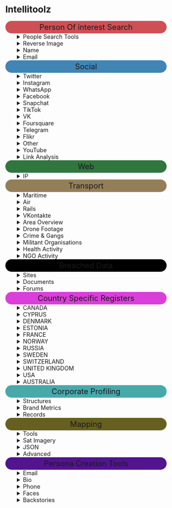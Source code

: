 <h1 id="intellitoolz">Intellitoolz</h1>
<summary style="text-align: center; font-size: 24px; background-color: #CF5054; padding: 5px; border-radius: 110px;">Person Of interest Search</summary>

<details>
<summary style="font-size: 18px; text-indent: 2em;">People Search Tools</summary>

<ul>
<li><p><a href="https://pipl.com/">Pipl - People Search</a></p>
</li>
<li><p><a href="https://www.zoominfo.com/s/search">ZoomInfo&#39;s database</a></p>
</li>
<li><p><a href="https://www.social-searcher.com/google-social-search/?q=person&fb=on&tw=on&gp=on&in=on&li=on&pi=on">Social Search (6 SM Platforms)</a></p>
</li>
<li><p><a href="https://www.whitepages.com.au/">White Pages® - Search for an Australian Business, Government Department or Person</a></p>
</li>
<li><p><a href="https://thatsthem.com/people-search">ThatsThem</a></p>
</li>
<li><p><a href="https://webmii.com/">Webmii</a></p>
</li>
<li><p><a href="https://www.peekyou.com/">PeekYou - People Search Made Easy</a></p>
</li>
<li><p><a href="https://www.411.com/">411 - White Pages -- Find Phone Numbers, People, Addresses &amp; More</a></p>
</li>
<li><p><a href="https://www.intelius.com/people-search?utm_source=google&utm_medium=cpc&utm_campaign=brand%20international&utm_content=25302&utm_term=%2Bintelius&gclid=Cj0KCQjw-r71BRDuARIsAB7i_QOSCvv1_ibR-OBmpUSDuiJLk75-NPxmhrl_mZv89VkDWCDdawEvLHEaAlIhEALw_wcB">People Search -- Intelius</a></p>
</li>
<li><p><a href="https://xlek.com/">xlek - Free Public Data Search</a></p>
</li>
<li><p><a href="https://nuwber.com/">Nuwber</a></p>
</li>
</ul>
</details>
<details>
<summary style="font-size: 18px; text-indent: 2em;">Reverse Image</summary>

<ul>
<li><p><a href="https://yandex.com/images/">Yandex.Images: search for images online or search by image</a></p>
</li>
<li><p><a href="https://pimeyes.com/en">PimEyes: Face Recognition Search Engine and Reverse Image Search</a></p>
</li>
<li><p><a href="https://images.google.com/">Google Reverse Image Search</a></p>
</li>
<li><p><a href="https://yandex.ru/images/?rdrnd=892501&redircnt=1551245317.1">Yandex</a></p>
</li>
<li><p><a href="http://www.bing.com/images/discover?FORM=ILPMFT">Bing Image Feed</a></p>
</li>
<li><p><a href="https://www.plaghunter.com/">Plaghunter.com</a></p>
</li>
<li><p><a href="https://www.osintcombine.com/reverse-image-analyzer">Reverse Image Analyser -- OSINT Combine</a></p>
</li>
<li><p><a href="https://identify.plantnet.org/">Pl@ntNet Identify</a></p>
</li>
<li><p><a href="https://ebird.org/home">eBird - Discover a new world of birding...</a></p>
</li>
<li><p><a href="http://www.cameratrace.com/trace">CameraTrace: Trace A Camera For Free</a></p>
</li>
<li><p><a href="https://console.aws.amazon.com/rekognition/home">AWS Rekognition (Facial Recognition &amp; Feature Extraction)</a></p>
</li>
<li><p><a href="https://cloud.google.com/natural-language/">Google Natural Language Processing</a></p>
</li>
<li><p><a href="https://tone-analyzer-demo.ng.bluemix.net/">Tone Analyzer (IBM Watson)</a></p>
</li>
<li><p><a href="https://cloud.google.com/vision/docs/drag-and-drop">Cloud Vision API  --  Image Analysis</a></p>
</li>
</ul>
</details>


<details>
<summary style="font-size: 18px; text-indent: 2em;">Name </summary>

<ul>
<li><p><a href="https://xlek.com/search_results.php">Public Information</a></p>
</li>
<li><p><a href="https://github.com/soxoj/osint-namecheckers-list">namecheckers-list: A list of tools to search accounts by username</a></p>
</li>
<li><p><a href="https://whatsmyname.app/">WhatsMyName Web osint</a></p>
</li>
</ul>
</details>


<details>
<summary style="font-size: 18px; text-indent: 2em;">Email</summary>

<ul>
<li><p><a href="https://epieos.com/">Epieos, the ultimate OSINT tool for email search -- holehe is CLI LINUX</a></p>
</li>
<li><p><a href="https://account.lampyre.io/data-lookup">Lampyre osint</a></p>
</li>
<li><p><a href="https://haveibeenpwned.com/">Have I Been Pwned: Check if your email has been compromised in a data breach</a></p>
</li>
<li><p><a href="https://centralops.net/co/emaildossier.aspx">Email exists? </a></p>
</li>
<li><p><a href="https://emailrep.io/">Simple Email Reputation</a></p>
</li>
<li><p><a href="https://hunter.io/">Hunter.io (Email Address Finder)</a></p>
</li>
<li><p><a href="https://whatismyipaddress.com/trace-email">Trace Email Address Source</a></p>
</li>
</ul>
</details>

<summary style="text-align: center; font-size: 24px; background-color: #4085B4; padding: 5px; border-radius: 110px;">Social</summary>


<details>
<summary style="font-size: 18px; text-indent: 2em;">Twitter</summary>

<ul>
<li><p><a href="https://twitterfall.com/">Twitterfall (Twitter)</a></p>
</li>
<li><p><a href="https://twimap.com/">Twitter Activity Map (Twitter)</a></p>
</li>
<li><p><a href="https://www.trendsmap.com/">Trends Map (Twitter)</a></p>
</li>
<li><p><a href="https://tweetdeck.twitter.com/">TweetDeck Geo Search (Twitter)</a></p>
</li>
<li><p><a href="https://onemilliontweetmap.com/?center=25.505,-0.09&zoom=2&search=&timeStep=0&timeSelector=0&hashtag1=&hashtag2=&hashtagBattle=0&timeRange=0&timeRange=25&heatmap=0&sun=0&cluster=1">OneMillionTweetMap (Twitter)</a></p>
</li>
<li><p><a href="https://www.omnisci.com/demos/tweetmap/">OmniSci Tweetmap (Twitter)</a></p>
</li>
<li><p><a href="https://twitter.com/search-advanced?lang=en&new">Twitter Advanced Search (Twitter)</a></p>
</li>
<li><p><a href="https://socialbearing.com/">Social Bearing (Twitter)</a></p>
</li>
<li><p><a href="https://tweetbeaver.com/">TweetBeaver (Twitter)</a></p>
</li>
<li><p><a href="https://keitharm.me/projects/tweet/">Twitter User Geo Mapper (Twitter)</a></p>
</li>
<li><p><a href="https://spoonbill.io/">Spoonbill (Twitter Account Changes)</a></p>
</li>
<li><p><a href="https://app.truthnest.com/">TruthNest - Twitter User Analysis</a></p>
</li>
<li><p><a href="http://theherdlocker.com/">TheHerdLocker.com</a></p>
</li>
</ul>
</details>


<details>
<summary style="font-size: 18px; text-indent: 2em;">Instagram</summary>

<ul>
<li><p><a href="https://www.instagram.com/accounts/login/?hl=en">Instagram (Use Search + Auto Refresh)</a></p>
</li>
<li><p><a href="https://www.osintcombine.com/instagram-explorer/#">Instagram Explorer -- OSINT Combine</a></p>
</li>
<li><p><a href="https://www.osintcombine.com/instagram-explorer">Instagram Explorer -- OSINT Combine</a></p>
</li>
<li><p><a href="https://www.searchmy.bio/">Searchmy.bio - Search Instagram bio text</a></p>
</li>
<li><p><a href="https://www.google.com/search?client=ubuntu&hs=CzK&channel=fs&ei=Q1rhW9yIDI27rQHr_bDACw&q=site%3Ainstagram.com+%22person%22&oq=site%3Ainstagram.com+%22person%22&gs_l=psy-ab.3...4194.4916..5259...0.0..0.329.1218.0j4j1j1......0....1..gws-wiz.CPTTLh3l4Bk">Instagram Person Search (change &quot;person&quot; for name)</a></p>
</li>
<li><p><a href="https://exportcomments.com/#">Export Comments to Excel Free - EXPORTCOMMENTS.COM</a></p>
</li>
<li><p><a href="https://analisa.io/">Instagram Analytics &amp; TikTok Analytics -- Analisa.io</a></p>
</li>
</ul>
</details>

<details>
<summary style="font-size: 18px; text-indent: 2em;">WhatsApp</summary>

<ul>
<li><a href="https://watools.io/wa-watcher">WA Watcher online status tracker - WhatsApp Tools</a></li>
</ul>
</details>

<details>
<summary style="font-size: 18px; text-indent: 2em;">Facebook</summary>

<ul>
<li><p><a href="https://www.facebook.com/search/videos/?q=Sydney&epa=FILTERS&filters=eyJ2aWRlb3Nfc291cmNlIjoie1wibmFtZVwiOlwidmlkZW9zX2xpdmVcIixcImFyZ3NcIjpcIlwifSJ9">Facebook Live Video Search (Modify search location)</a></p>
</li>
<li><p><a href="https://www.facebook.com/events/%3CeventID%3E/?active_tab=discussion">Facebook Event (Modify &lt;eventID in URL)</a></p>
</li>
<li><p><a href="http://graph.tips/beta/">Facebook Filter Search</a></p>
</li>
<li><p><a href="https://exportcomments.com/">Export Facebook, Instagram, Twitter, YouTube, VK, TikTok, Vimeo Comments to CSV / Excel - EXPORTCOMMENTS.COM</a></p>
</li>
</ul>
</details>

<details>

 <summary style="font-size: 18px; text-indent: 2em;">Snapchat</summary>

<ul>
<li><p><a href="https://map.snapchat.com/@-33.867100,151.207000,12.00z">SnapChat Activity Map (SnapChat)</a></p>
</li>
<li><p><a href="https://www.osintcombine.com/snapchat-multi-viewer">Snapchat Multi-Viewer -- OSINT Combine</a></p>
</li>
<li><p><a href="https://www.github.com/asharbinkhalil/khoji">khoji -- To download previous bitmojis</a></p>
</li>
</ul>
</details>


<details>

 <summary style="font-size: 18px; text-indent: 2em;">TikTok</summary>

<ul>
<li><p><a href="https://www.osintcombine.com/tiktok-quick-search">TikTok Quick Search -- OSINT Combine</a></p>
</li>
<li><p><a href="https://analisa.io/#">Instagram Analytics &amp; TikTok Analytics -- Analisa.io</a></p>
</li>
</ul>
</details>


<details>

<summary style="font-size: 18px; text-indent: 2em;">VK</summary>

<ul>
<li><a href="https://vk.com/people">VKontakte People Search</a></li>
</ul>
</details>

<details>
<summary style="font-size: 18px; text-indent: 2em;">Foursquare</summary>

<ul>
<li><a href="https://foursquare.com/search">Foursquare Search</a></li>
</ul>
</details>
<details>

<summary style="font-size: 18px; text-indent: 2em;">Telegram</summary>

<ul>
<li><p><a href="https://cse.google.com/cse?&cx=006368593537057042503:efxu7xprihg#gsc.tab=0">Telegram Search (Telegago)</a></p>
</li>
<li><p><a href="https://tgstat.ru/en/search">Telegram Search</a></p>
</li>
<li><p><a href="https://lyzem.com/">Home -- Lyzem.com</a></p>
</li>
</ul>
</details>

<details>

<summary style="font-size: 18px; text-indent: 2em;">Flikr</summary>

<ul>
<li><p><a href="https://www.flickr.com/map">Flickr Activity Map (Flickr)</a></p>
</li>
<li><p><a href="https://current-location.com/">Flikr Current Location</a></p>
</li>
</ul>
</details>
<details>
<summary style="font-size: 18px; text-indent: 2em;">Other</summary>


<ul>
<li><p><a href="https://www.google.com.au/search?q=cowboy+boots+AND+near+sydney&safe=strict&glp=1&adtest=on&tci=g%3A2036&uule=w+CAIQICIJQXVzdHJhbGlh&adtest-useragent=Mozilla%2F5.0+%28Linux%3B+U%3B+Android-4.0.3%3B+en-us%3B+Xoom+Build%2FIML77%29+AppleWebKit%2F535.7+%28KHTML%2C+like+Gecko%29+CrMo%2F16.0.912.75+Safari%2F535.7&oq=cowboy+boots+AND+near+sydney&gs_l=heirloom-serp.3...3525.3898.0.4005.6.2.0.3.0.0.171.301.0j2.2.0....0...1ac.1.34.heirloom-serp..5.1.130.fun-5TipiJM">Google NEAR Keyword Sample (Google)</a></p>
</li>
<li><p><a href="https://www.broadcastify.com/listen/">Broadcastify - Listen Live to Police, Fire, EMS, Aviation, and Rail Audio Feeds</a></p>
</li>
<li><p><a href="https://liveuamap.com/">Live UA Map (Geopolitical Event Monitor Map)</a></p>
</li>
<li><p><a href="https://trends.google.com/trends/trendingsearches/daily?geo=AR">Country Daily Trending Search Topics</a></p>
</li>
<li><p><a href="https://wigle.net/#">WiGLE: Wireless Network Mapping</a></p>
</li>
<li><p><a href="https://www.doogal.co.uk/strava.php">Strava segments</a></p>
</li>
<li><p><a href="https://botsentinel.com/">Bot Sentinel Dashboard ‹ Bot Sentinel</a></p>
</li>
<li><p><a href="https://www.osintcombine.com/social-geo-lens">Social Geo Lens -- OSINT Combine</a></p>
</li>
<li><p><a href="https://crisis24.garda.com/insights-intelligence/intelligence/risk-maps/global-security-hotspots-map">Global Security Hotspots Map -- Crisis24</a></p>
</li>
<li><p><a href="https://livingatlas.arcgis.com/livefeeds-status/">Live Feeds Status</a></p>
</li>
<li><p><a href="https://earthdata.nasa.gov/earth-observation-data/near-real-time/firms/active-fire-data">Active Fire Data -- Earthdata</a></p>
</li>
</ul>
</details>
<details>

<summary style="font-size: 18px; text-indent: 2em;">YouTube</summary>


<ul>
<li><p><a href="https://youtube.github.io/geo-search-tool/search.html">Youtube Geo Search Tool</a></p>
</li>
<li><p><a href="http://mattw.io/youtube-geofind/location">YouTube Geofind</a></p>
</li>
<li><p><a href="https://hadzy.com/">Hadzy - Youtube comments search</a></p>
</li>
</ul>
</details>


<details>

<summary style="font-size: 18px; text-indent: 2em;">Link Analysis</summary>

<ul>
<li><p><a href="https://anvaka.github.io/map-of-reddit/?x=353711.52128544624&y=389235.4555817076&z=18075.980708777406&q=europe">Map of Reddit</a></p>
</li>
<li><p><a href="https://socialgrep.com/">SocialGrep - Reddit</a></p>
</li>
<li><p><a href="https://www.smat-app.com/timeline?searchTerm=qanon&startDate=2021-10-17&endDate=2022-04-17&websites=gab&numberOf=10&interval=day&limit=1000&changepoint=false">SMAT - Multi source</a></p>
</li>
<li><p><a href="https://tweetdeck.twitter.com/#">TweetDeck</a></p>
</li>
<li><p><a href="https://mentionmapp.com/">Mentionmapp Twitter Networks (Twitter)</a></p>
</li>
<li><p><a href="https://accountanalysis.lucahammer.com/">Analysis of Twitter Accounts</a></p>
</li>
<li><p><a href="http://gramspy.com/">Instagram Interaction Reports (Instagram)</a></p>
</li>
<li><p><a href="https://tweetbeaver.com/getcommonfollowers.php">Find common followers of two Twitter users - TweetBeaver</a></p>
</li>
<li><p><a href="https://ident.familysearch.org/cis-web/oauth2/v3/authorization?client_secret=WXExoUx36sCbsd2QXtC55MN9EgTjYZ25IrLXdIMKg4WN9xnRHp5bsxGmt6g9BMq8lGvfJWNkJzxUuyZhhA8UMsLSBtlOzTRN2HEbHWTqdzoKN4%2Bkn6fOmTwhgJzj5CuaRisDhOcJ7KRugK%2BXpJZ7ZXXlJL0BJN8FglDmZ7QlIwGQ2q1qkyE6loSYd9EZnyXKhbs3O4KoQHqgTKcaG7Rimms0s1qi%2FTB6J4fZFcb%2ButkuVIgudFMklmdYXBnpvuRY4%2BD%2B82RrfRTRmcPqpThYbx8AxkBu6hiGvPoCBFT1YkXQPEIq2Na73tJAo1iyphp5dm9y9FSeiBOy1aXBOZDKUg%3D%3D&display=tree&response_type=code&redirect_uri=https%3A%2F%2Fwww.familysearch.org%2Fauth%2Ffamilysearch%2Fcallback&state=https%3A%2F%2Fwww.familysearch.org%2Ftree%2Ffind%2Fname&client_id=3Z3L-Z4GK-J7ZS-YT3Z-Q4KY-YN66-ZX5K-176R">FamilySearch: Sign In</a></p>
</li>
<li><p><a href="https://tweetbeaver.com/getcommonfriends.php">Find common friends of two Twitter users - TweetBeaver</a></p>
</li>
<li><p><a href="https://tweetbeaver.com/getconversations.php">Find conversations between two users - TweetBeaver</a></p>
</li>
<li><p><a href="https://tweetbeaver.com/getbulkdata.php">Bulk download Twitter user data - TweetBeaver</a></p>
</li>
<li><p><a href="https://www.facebook.com/browse/mutual_friends/?uid=4&node=5">Facebook Mutual Friends (Modify Source UID &amp; Node in URL)</a></p>
</li>
<li><p><a href="https://osintcombine.tools/#">DataVis by OSINT Combine</a></p>
</li>
<li><p><a href="https://polinode.com/">Polinode - Powerful Network Analysis in the Cloud</a></p>
</li>
<li><p><a href="https://www.google.com/advanced_search">2. Google Advanced Search (Google)</a></p>
</li>
</ul>

</details>
<summary style="text-align: center; font-size: 24px; background-color: #30763E; padding: 5px; border-radius: 110px;">Web</summary>

<details>
<summary style="font-size: 18px; text-indent: 2em;">IP</summary>

<ul>
<li><p><a href="https://toolbox.googleapps.com/apps/dig/#ANY/">Dig (DNS lookup)</a></p>
</li>
<li><p><a href="https://who.is/">Ip &amp; Domain</a></p>
</li>
<li><p><a href="https://viewdns.info/">ViewDNS.info - Your one source for DNS related tools!</a></p>
</li>
<li><p><a href="https://www.virustotal.com/gui/url/">VirusTotal - Error 404</a></p>
</li>
<li><p><a href="https://builtwith.com/">BuiltWith Technology Lookup</a></p>
</li>
<li><p><a href="https://www.shodan.io">Shohdan</a></p>
</li>
<li><p><a href="https://www.maxmind.com/en/geoip2-precision-demo?ip_address=134.119.176.19">GeoIP2 Web Service Demo -- MaxMind</a></p>
</li>
</ul>
</details>


<summary style="text-align: center; font-size: 24px; background-color: #937E58; padding: 5px; border-radius: 110px;">Transport</summary>

<details>

<summary style="font-size: 18px; text-indent: 2em;">Maritime</summary>

<ul>
<li><p><a href="http://www.equasis.org/EquasisWeb/public/HomePage">Vessel Ownership &amp; ID Records</a></p>
</li>
<li><p><a href="https://globalfishingwatch.org/map/">Global Fishing Watch</a></p>
</li>
<li><p><a href="https://www.marinetraffic.com/en/ais/home/centerx:100.5/centery:13.6/zoom:11">MarineTraffic: Global Ship Tracking Intelligence -- AIS Marine Traffic</a></p>
</li>
<li><p><a href="https://www.maritime-database.com/">Maritime Database</a></p>
</li>
</ul>
</details>

<details>
<summary style="font-size: 18px; text-indent: 2em;">Air</summary>

<ul>
<li><p><a href="https://global.adsbexchange.com/VirtualRadar/desktop.html">Aircraft Radar (ADSB Exchange)</a></p>
</li>
<li><p><a href="https://flight-data.adsbexchange.com/">Historical Flight Viewer</a></p>
</li>
<li><p><a href="https://www.radarbox24.com/@2.41699,27.25463,z3">AirNav RadarBox - Live Flight Tracker and Airport Status</a></p>
</li>
<li><p><a href="https://radar.freedar.uk/VirtualRadar/desktop.html">Freedar.uk (89)</a></p>
</li>
<li><p><a href="http://www.ads-b.nl/">ADS-B Historical Records</a></p>
</li>
</ul>
</details>

<details>

<summary style="font-size: 18px; text-indent: 2em;">Rails</summary>

<ul>
<li><p><a href="https://www.openrailwaymap.org/">Global Railway Map Reference</a></p>
</li>
<li><p><a href="https://minitokyo3d.com/">Mini Tokyo 3D</a></p>
</li>
<li><p><a href="http://www-personal.umich.edu/~yopopov/rrt/railroadmaps/">Railroad Maps</a></p>
</li>
</ul>
</details>

<details>
<summary style="font-size: 18px; text-indent: 2em;">VKontakte</summary>

<ul>
<li><a href="http://snradar.azurewebsites.net/">SnRadar</a></li>
</ul>
<summary style="text-align: center; font-size: 24px;  background-color: #31322B; padding: 5px; border-radius: 110px;">CCTV CAMERAS</summary>

<details>
<summary style="font-size: 18px; text-indent: 2em;">Live Geo Map</summary>

<ul>
<li><p><a href="https://openstreetcam.org/map/@40.73112880602221,-73.99618148803712,12z">OpenStreetCam</a></p>
</li>
<li><p><a href="https://www.earthcam.com/network/map.php">Live Network of Webcams and Streaming Video Cameras - EarthCam</a></p>
</li>
<li><p><a href="https://worldcam.eu/map/australia-oceania#14/-33.86082983873439/151.1986541748047">Webcam Map</a></p>
</li>
<li><p><a href="https://kamba4.crux.uberspace.de/">Surveillance under Surveillance</a></p>
</li>
<li><p><a href="https://www.windy.com/-Webcams/webcams?-33.859,151.200,5">Windy: Webcams</a></p>
</details>
<details>
<summary style="font-size: 18px; text-indent: 2em;">Reference Search</summary>
</li>
<li><p><a href="http://airportwebcams.net/category/australia/">Global Airport Webcams</a></p>
</li>
<li><p><a href="https://www.google.com/search?client=ubuntu&channel=fs&q=site%3Ainsecam.org+%22location%22&ie=utf-8&oe=utf-8">site:insecam.org &quot;location&quot; - Google Search</a></p>
</li>
<li><p><a href="https://sunders.uber.space/#:~:text=Surveillance%20under%20Surveillance&text=Surveillance%20under%20Surveillance%20shows%20you,observe%2C%20or%20other%20interesting%20facts.">Surveillance under Surveillance</a></p>
</li>
</ul>
</details>

<details>
<summary style="font-size: 18px; text-indent: 2em;">Alerting & Triggers</summary>

<ul>
<li><p><a href="https://www.google.com.au/alerts">Google Alerts</a></p>
</li>
<li><p><a href="https://www.talkwalker.com/alerts">Alert Service (Surface Web &amp; Twitter)</a></p>
</li>
<li><p><a href="https://feedreader.com/">Free RSS Reader</a></p>
</li>
<li><p><a href="https://disasteralert.pdc.org/disasteralert/">Disaster Alert</a></p>
</li>
<li><p><a href="https://gdacs.org/">GDACS - Global Disaster Alerting Coordination System</a></p>
</li>
</ul>
</details>



<details>
<summary style="font-size: 18px; text-indent: 2em;">Keyword Tools</summary>

<ul>
<li><p><a href="https://www.social-searcher.com/google-social-search/">Multi-Platform Search Portal (6 SM Platforms)</a></p>
</li>
<li><p><a href="https://www.google.com/search?source=hp&ei=_1jhW5-UDde89QOi5oaABw&q=this+AND+that+OR+those&btnK=Google+Search&oq=this+AND+that+OR+those&gs_l=psy-ab.3...3527.8869..9000...0.0..0.312.3393.0j11j5j1....2..0....1..gws-wiz.......0j0i131j0i3j0i10.wQjJDQZpgrE">Google AND/OR Search (Google)</a></p>
</li>
</ul>
</details>


<summary style="text-align: center; font-size: 24px; background-color: #5D8DC5; padding: 5px; border-radius: 110px;">Area Assessment Tools</summary>

</details>
<details>
<summary style="font-size: 18px; text-indent: 2em;">Area Overview</summary>


<ul>
<li><p><a href="https://mc.bbbike.org/mc/#">1. Area Maps</a></p>
</li>
<li><p><a href="https://www.cia.gov/library/publications/the-world-factbook/">2. The World Factbook — Central Intelligence Agency</a></p>
</li>
<li><p><a href="https://www.acleddata.com/dashboard/">3. Crisis Dashboard (Macro Events)</a></p>
</li>
<li><p><a href="https://liveuamap.com/#">4. Live UA Map (Significant Events)</a></p>
</li>
<li><p><a href="https://www.emporis.com/buildings/map?action=%2Fbuildings#">World Building Map -- EMPORIS</a></p>
</li>
<li><p><a href="https://www.mapchecking.com/#48.8629816,2.2871467;48.8628097,2.2868619;48.8626608,2.2872267;48.8628700,2.2875427;2.5;48.8628950,2.2869780,18">MapChecking - Crowd size estimator</a></p>
</li>
<li><p><a href="https://openhistoricalmap.org/#map=5/48.691/35.134&layers=O&date=1901&daterange=1800,2022">OpenHistoricalMap</a></p>
</li>
</ul>
</details>

<details>
<summary style="font-size: 18px; text-indent: 2em;">Drone Footage</summary>

<ul>
<li><p><a href="https://travelwithdrone.com/">TRAVELwithDRONE - Aerial Videos Database</a></p>
</li>
<li><p><a href="https://waqi.info/">World&#39;s Air Pollution: Real-time Air Quality Index</a></p>
</li>
<li><p><a href="https://github.com/cartographia/geospatial-intelligence-library">Tool Library 🛰 Your geospatial intelligence tool belt for digital investigations</a></p>
</li>
<li><p><a href="https://map.openseamap.org/">OpenSeaMap - The free nautical chart</a></p>
</li>
<li><p><a href="https://www.peakfinder.org/?lat=-33.04360&lng=151.26500&ele=639&off=33&azi=182.76&alt=5.6&fov=47.8&cfg=s&name=Mount%20Warrawolong">Mount Warrawolong - PeakFinder</a></p>
</li>
<li><p><a href="http://www.geonames.org/">GeoNames</a></p>
</li>
</ul>
<details>
<summary style="font-size: 18px; text-indent: 2em;">News Topics</summary>

<ul>
<li><p><a href="https://newspapermap.com/">5. Global Newspaper Map</a></p>
</li>
<li><p><a href="https://world.einnews.com/">6. World News Headlines by Country</a></p>
</li>
<li><p><a href="https://trends.google.com/trends/trendingsearches/daily?geo=AU">7. Daily Trending Search Topics</a></p>
</li>
<li><p><a href="https://trends.google.com/trends/yis/2017/AU/">8. Yearly Trending Search Topics</a></p>
</li>
<li><p><a href="https://trackography.org/">Trackography - Who tracks you online?</a></p>
</li>
</ul>
</details>
<details>

<summary style="font-size: 18px; text-indent: 2em;">Social Media Macro View</summary>

<ul>
<li><p><a href="https://www.statista.com/">9. Social Media Usage Statistics</a></p>
</li>
<li><p><a href="https://www.trendsmap.com/#">10. Social Media Trending Map</a></p>
</li>
<li><p><a href="https://www.slideshare.net/DataReportal/digital-2019-iraq-january-2019-v01">Social Media Metrics (navigate to slide 4)</a></p>
</li>
</ul>
</details>
<details>
<summary style="font-size: 18px; text-indent: 2em;">High Activity Zones</summary>


<ul>
<li><p><a href="https://onemilliontweetmap.com/?center=7.18810087117902,59.94140625000001&zoom=2&search=&timeStep=0&timeSelector=0&hashtag1=&hashtag2=&hashtagBattle=0&timeRange=0&timeRange=25&heatmap=0&sun=0&cluster=1">12. High Activity Zones (Twitter)</a></p>
</li>
<li><p><a href="https://map.snapchat.com/@-33.815900,151.091000,12.00z">13. High Activity Zones (Snapchat)</a></p>
</li>
<li><p><a href="https://www.flickr.com/map/#">14. High Activity Zones (Flikr)</a></p>
</li>
<li><p><a href="https://www.smat-app.com/timeline">SMAT</a></p>
</li>
</ul>
</details>
<details>
<summary style="font-size: 18px; text-indent: 2em;">Area Photos</summary>


<ul>
<li><p><a href="https://www.facebook.com/search/photos/?q=Bangkok">16. Facebook (Modify Tagged Location &amp; Keyword to Area)</a></p>
</li>
<li><p><a href="https://twitter.com/search?f=images&vertical=default&q=near%3Asydney%20within%3A5km%20filter%3Aimages&src=typd&lang=en">17. Twitter (Modify search field for criteria and range)</a></p>
</li>
<li><p><a href="https://www.instagram.com/explore/locations/234756425/">18. Instagram (Locate and modify location ID in URL)</a></p>
</li>
<li><p><a href="https://www.osintcombine.com/instagram-explorer/#">Instagram Explorer -- OSINT Combine</a></p>
</li>
</ul>
</details>

<summary style="text-align: center; font-size: 24px; background-color: #CF5054; padding: 5px; border-radius: 110px;">Threat Actors</summary>

</details>
<details>
<summary style="font-size: 18px; text-indent: 2em;">Crime & Gangs</summary>


<ul>
<li><p><a href="https://www.numbeo.com/crime/rankings_by_country.jsp">19. Crime Index by Country</a></p>
</li>
<li><p><a href="http://gangs.globalincidentmap.com/home.php">20. US Gang Activity (US Only)</a></p>
</li>
<li><p><a href="https://www.nationmaster.com/country-info/stats/Crime/Violent-crime/Murder-rate">21. Violent Crime Acvitiy by Country</a></p>
</li>
<li><p><a href="https://knoema.com/atlas/topics/Crime-Statistics">22. Crime Statistics - World and regional statistics, national data, maps, rankings</a></p>
</li>
</ul>
</details>
<details>
<summary style="font-size: 18px; text-indent: 2em;">Militant Organisations</summary>

<ul>
<li><p><a href="https://www.start.umd.edu/gtd/search/BrowseBy.aspx?category=country">23. Militant Group Historical Activities</a></p>
</li>
<li><p><a href="http://web.stanford.edu/group/mappingmilitants/cgi-bin/">24. Group Linkages &amp; Events</a></p>
</li>
<li><p><a href="https://ucdp.uu.se/exploratory">UCDP - Uppsala Conflict Data Program</a></p>
</li>
<li><p>[Every Disputed Territory in the World - <a href="http://metrocosm.com/disputed-territories-map.html">Interactive Map]</a></p>
</li>
<li><p><a href="https://storymaps.esri.com/stories/terrorist-attacks/">Terrorist Attacks</a></p>
</li>
</ul>
</details>
<details>
<summary style="font-size: 18px; text-indent: 2em;">Health Activity</summary>

<ul>
<li><p><a href="https://gisanddata.maps.arcgis.com/apps/opsdashboard/index.html#">Coronavirus 2019-nCoV</a></p>
</li>
<li><p><a href="https://www.healthmap.org/en/">Flu &amp; Ebola Map -- Virus &amp; Contagious Disease Surveillance</a></p>
</li>
<li><p><a href="https://covid19board.app/">COVID-19 Crisis Dashboard</a></p>
</li>
</ul>
</details>
<details>
<summary style="font-size: 18px; text-indent: 2em;">NGO Activity</summary>

<ul>
<li><p><a href="http://www.globalmodernslavery.org/">Counter Human Trafficking Organisations Map</a></p>
</li>
<li><p><a href="http://dataviz.du.edu/projects/htc/flow/">Human Trafficking Flow Map</a></p>
</li>
<li><p><a href="https://www.insightcrime.org/countries/">Drug Trade Insight (South America)</a></p>
</li>
<li><p><a href="https://data.unodc.org/">Drug Trade Statistics &amp; Usage</a></p>
</li>
<li><p><a href="http://nisatapps.prio.org/armsglobe/index.php">Mapping Arms Data - the trade in small arms and their ammunition, 1992-2014</a></p>
</li>
<li><p><a href="https://wigle.net/">WiGLE: Wireless Network Mapping</a></p>
</li>
<li><p><a href="https://discordapp.com/invite/5pmK4TU">2. Discord GlobalNews.Watch</a></p>
</li>
</ul>
</details>






<summary style="text-align: center; font-size: 24px; background-color: #000000; padding: 5px; border-radius: 110px;">Breached Data</summary>


</details>
<details>
<summary style="font-size: 18px; text-indent: 2em;">Sites</summary>

<ul>
<li><p><a href="https://haveibeenpwned.com/">Have I Been Pwned: Check if your email has been compromised in a data breach</a></p>
</li>
<li><p><a href="https://dehashed.com/">DeHashed — #FreeThePassword</a></p>
</li>
<li><p><a href="https://ghostproject.fr/m">GhostProject</a></p>
</li>
</ul>
</details>
<details>
<summary style="font-size: 18px; text-indent: 2em;">Documents</summary>

<ul>
<li><p><a href="http://cse.google.co.uk/cse?cof=CX:Documents%2520-%2520Formats;&cx=009462381166450434430:nudphlkt3p4&num=100&ei=TgKvWJLJCamUgAaP1Y2IBA">Google Custom Search</a></p>
</li>
<li><p><a href="https://www.google.com/search?num=100&newwindow=1&safe=off&client=firefox-a&hl=en&rls=org.mozilla%3Aen-US%3Aofficial&ei=Ql7hW7LIDMmv9QPm6o6YDQ&q=inurl%3Aftp+-inurl%3A%28http%7Chttps%29+searchterm&oq=inurl%3Aftp+-inurl%3A%28http%7Chttps%29+searchterm&gs_l=psy-ab.3...2358.3764..3896...0.0..0.226.1595.0j8j2......0....1..gws-wiz.Q7cKYS1AATI">FTP Search (Change &quot;searchterm&quot; in search box)</a></p>
</li>
</ul>
</details>
<details>
<summary style="font-size: 18px; text-indent: 2em;">Forums</summary>


<ul>
<li><p><a href="https://gab.com/search">search (@search@gab.com) -- gab.com - Gab Social</a></p>
</li>
<li><p><a href="http://www.redditinvestigator.com/">Reddit Investigator (Reddit)</a></p>
</li>
<li><p><a href="https://find.4chan.org/?q=test">4Chan Search</a></p>
</li>
<li><p><a href="https://snoopsnoo.com/">SnoopSnoo - reddit user and subreddit analytics</a></p>
</li>
<li><p><a href="https://reddit6.com/#/Stream">Reditr</a></p>
</li>
<li><p><a href="https://rdddeck.com/">Deck for Reddit</a></p>
</li>
<li><p><a href="http://yasiv.com/reddit">reddit visualization - YASIV</a></p>
</li>
</ul>
</details>


<summary style="text-align: center; font-size: 24px; background-color: #DA3FD9; padding: 5px; border-radius: 110px;">Country Specific Registers</summary>




</details>
<details>

<summary style="font-size: 18px; text-indent: 2em;">CANADA</summary>

<ul>
<li><p><a href="http://www.canada411.ca/">CANADA</a></p>
</li>
<li><p><a href="http://www.canada411.ca/search/reverse.html">CANADA - 411</a></p>
</li>
<li><p><a href="https://www.cbsa-asfc.gc.ca/menu-eng.html">CANADA - Border Services</a></p>
</li>
<li><p><a href="http://www.cbr.ca/">CANADA - Business Resource</a></p>
</li>
<li><p><a href="https://www.ic.gc.ca/app/scr/cc/CorporationsCanada/fdrlCrpSrch.html">CANADA - Corporates</a></p>
</li>
<li><p><a href="https://www.ic.gc.ca/app/scr/cc/CorporationsCanada/fdrlCrpSrch.html">CANADA - Federal Corporation</a></p>
</li>
<li><p><a href="https://www.sedar.com/search/search_en.htm">CANADA - Sedar</a></p>
</li>
<li><p><a href="http://www.canadianpeoplesearch.ca/">CANADA - People Search</a></p>
</li>
</ul>
</details>
<details>
<summary style="font-size: 18px; text-indent: 2em;">CYPRUS</summary>

<ul>
<li><p><a href="https://eservices.dls.moi.gov.cy/#/national/geoportalmapviewer">CYPRUS</a></p>
</li>
<li><p><a href="https://efiling.drcor.mcit.gov.cy/DrcorPublic/SearchForm.aspx?sc=0&lang=EN">CYPRUS - Offshore Companies</a></p>
</li>
</ul>
</details>
<details>
<summary style="font-size: 18px; text-indent: 2em;">DENMARK</summary>

<ul>
<li><p><a href="https://www.dk-hostmaster.dk/da/velkommen-til-dk-hostmaster">DENMARK - Domain Register</a></p>
</li>
<li><p><a href="https://ois.dk/">DENMARK - Official Buildings</a></p>
</li>
<li><p><a href="https://datacvr.virk.dk/data/?_np_c=et%2Ckampagneboks%2Cindberet">DENMARK - Official Register</a></p>
</li>
<li><p><a href="https://www.tinglysning.dk/tinglysning/landingpage/landingpage.xhtml">DENMARK - Ownership of house or car</a></p>
</li>
<li><p><a href="https://www.boligsiden.dk/">DENMARK - Properties for sale</a></p>
</li>
<li><p><a href="https://www.krak.dk/">DENMARK - Search for Person</a></p>
</li>
</ul>
</details>
<details>
<summary style="font-size: 18px; text-indent: 2em;">ESTONIA</summary>

<ul>
<li><a href="http://teatmik.ee/en/personlegal/14144085-Asicvault-O%C3%9C">ESTONIA</a></li>
</ul>
</details>
<details>
<summary style="font-size: 18px; text-indent: 2em;">FRANCE</summary>

<ul>
<li><a href="http://societe.com/">FRANCE</a></li>
</ul>
</details>
<details>
<summary style="font-size: 18px; text-indent: 2em;">NORWAY</summary>

<ul>
<li><p><a href="https://www.gulesider.no/">NORWAY - Yellow Pages</a></p>
</li>
<li><p><a href="https://www.1881.no/">NORWAY - 1881</a></p>
</li>
<li><p><a href="https://www.brreg.no/">NORWAY - All registered businesses/entities</a></p>
</li>
<li><p><a href="https://www.vegvesen.no/en/home">NORWAY - Vegvesen - he Norwegian Public Roads Administration, check licence plates etc:</a></p>
</li>
<li><p><a href="https://www.proff.no/">NORWAY - Proff - Business site, find info about companies, key persons, accounting info etc:</a></p>
</li>
</ul>
</details>
<details>
<summary style="font-size: 18px; text-indent: 2em;">RUSSIA</summary>

<ul>
<li><a href="https://egrul.nalog.ru/index.html">RUSSIA</a></li>
</ul>
</details>
<details>
<summary style="font-size: 18px; text-indent: 2em;">SWEDEN</summary>

<ul>
<li><p><a href="http://www.allabolag.se/">SWEDEN</a></p>
</li>
<li><p><a href="http://www.hitta.se/">SWEDEN - Find person</a></p>
</li>
<li><p><a href="http://www.eniro.se/">SWEDEN - Eniro</a></p>
</li>
</ul>
</details>
<details>
<summary style="font-size: 18px; text-indent: 2em;">SWITZERLAND</summary>

<ul>
<li><p><a href="http://zefix.ch/en/search/entity/welcome">SWITZERLAND - Search companies and individuals in Switzerland.</a></p>
</li>
<li><p><a href="https://ti.chregister.ch/cr-portal/suche/suche.xhtml">Cantonal company search, Commercial registry office of Canton Ticino</a></p>
</li>
<li><p><a href="https://www.moneyhouse.ch/en/">Moneyhouse - Commercial register and business information</a></p>
</li>
</ul>
</details>
<details>
<summary style="font-size: 18px; text-indent: 2em;">UNITED KINGDOM</summary>

<ul>
<li><p><a href="https://www.192.com/">UNITED KINGDOM - 192</a></p>
</li>
<li><p><a href="http://beta.companieshouse.gov.uk/">UNITED KINGDOM</a></p>
</li>
<li><p><a href="http://www.britishphonebook.com/">British Phonebook</a></p>
</li>
</ul>
</details>
<details>
<summary style="font-size: 18px; text-indent: 2em;">USA</summary>

<ul>
<li><p><a href="https://publicrecords.onlinesearches.com/">USA - Public Records</a></p>
</li>
<li><p><a href="https://www.blackbookonline.info/USA-counties.aspx">USA - Black Book Online</a></p>
</li>
<li><p><a href="https://biznar.com/biznar/desktop/en/search.html">USA - Biznar</a></p>
</li>
</ul>
</details>
<details>
<summary style="font-size: 18px; text-indent: 2em;">AUSTRALIA</summary>

<ul>
<li><p><a href="https://au.companiesdb.net/">Australia Business Directory</a></p>
</li>
<li><p><a href="https://asic.gov.au/">ASIC Home -- ASIC - Australian Securities and Investments Commission</a></p>
</li>
</ul>
</details>

</summary>

<summary style="text-align: center; font-size: 24px; background-color: #47A9AA; padding: 5px; border-radius: 110px;">Corporate Profiling</summary>




</details>
<details>
<summary style="font-size: 18px; text-indent: 2em;">Structures</summary>

<ul>
<li><p><a href="https://www.linkedin.com/search/results/all/?keywords=%20company:%22Company%22&origin=GLOBAL_SEARCH_HEADER">LinkedIn Hidden Search</a></p>
</li>
<li><p><a href="https://www.marketscreener.com/">Marketscreener</a></p>
</li>
<li><p><a href="https://relationshipscience.com/">Relationship Science Database</a></p>
</li>
<li><p><a href="https://pl.wallmine.com/">Wallmine</a></p>
</li>
<li><p><a href="http://www.skymem.info/">Skymem - email list</a></p>
</li>
<li><p><a href="https://opencorporates.com/">OpenCorporates :: The Open Database Of The Corporate World</a></p>
</li>
<li><p><a href="https://data.occrp.org/">Find public records and leaks - OCCRP Aleph</a></p>
</li>
<li><p><a href="https://www.dnb.com/">Dun &amp; Bradstreet - Accelerate Growth and Improve Business Performance</a></p>
</li>
</ul>
</details>
<details>
<summary style="font-size: 18px; text-indent: 2em;">Brand Metrics</summary>

<ul>
<li><p><a href="http://twiangulate.com/search/">Twiangulate Competition Comparison (Tiwtter )</a></p>
</li>
<li><p><a href="https://socialbearing.com/search/user">Twitter Account Analysis (Twitter)</a></p>
</li>
<li><p><a href="https://www.social-searcher.com/google-social-search/?q=my+brand&fb=on&tw=on&gp=on&in=on&li=on&pi=on">Multi Platform Keyword Search</a></p>
</li>
<li><p><a href="https://www.social-searcher.com/social-buzz/?q5=my+brand">Multi Platform Mention Search</a></p>
</li>
<li><p><a href="https://brand24.com/">Brand24 - Social Media Monitoring Tool</a></p>
</li>
<li><p><a href="https://www.crowdtangle.com/">CrowdTangle -- Content Discovery and Social Monitoring Made Easy</a></p>
</li>
<li><p><a href="https://www.talkwalker.com/social-media-analytics-search">Talkwalker Social Search</a></p>
</li>
<li><p><a href="https://www.facebook.com/ads/library/?active_status=all&ad_type=political_and_issue_ads&country=AU">Ad Library</a></p>
</li>
</ul>
</details>
<details>
<summary style="font-size: 18px; text-indent: 2em;">Records</summary>

<ul>
<li><p><a href="https://techinquiry.org/explorer">Influence Explorer (Contracts US &amp; Aus)</a></p>
</li>
<li><p><a href="https://www.qcc.com/">China - Enterprise Check - Industrial and Commercial Information Query - Company Enterprise Registration Information Query - National Enterprise Credit Information Publicity System</a></p>
</li>
<li><p><a href="https://opensanctions.org/datasets/">Datasets - OpenSanctions</a></p>
</li>
<li><p><a href="http://data.occrp.org/">OCCRP Investigative Dashboard - Search 178 million public records and leaks from 236 sources on company and individual names.</a></p>
</li>
<li><p><a href="http://offshoreleaks.icij.org/">ICIJ Offshore Leaks Database - Find out who’s behind more than 785,000 offshore companies, foundations and trusts from the Panama Papers, the Offshore Leaks, the Bahamas Leaks and the Paradise Papers investigations.</a></p>
</li>
<li><p><a href="https://peppercat.org/">Peppercat.org — The collaborative World Leaders list</a></p>
</li>
<li><p><a href="https://e-justice.europa.eu/content_business_registers_in_member_states-106-en.do">EUROPEAN UNION</a></p>
</li>
<li><p><a href="https://www.offshorealert.com/">OffshoreAlert -- Offshore Financial News, Documents &amp; Intelligence</a></p>
</li>
</ul>
</details>



<summary style="text-align: center; font-size: 24px; background-color: #65601F; padding: 5px; border-radius: 110px;">Mapping</summary>


<details>
<summary style="font-size: 18px; text-indent: 2em;">Tools</summary>

<ul>
<li><p><a href="https://www.google.com/maps">Google Maps</a></p>
</li>
<li><p><a href="https://www.bing.com/maps">Bing Maps</a></p>
</li>
<li><p><a href="https://www.openstreetmap.org/#map=5/-28.153/133.275">OpenStreetMap</a></p>
</li>
<li><p><a href="https://www.mapchannels.com/DualMaps.aspx">Dual Maps - Create Google Maps, Street View and Bing Maps</a></p>
</li>
<li><p><a href="https://www.mapbox.com/bites/00145/#12/-34.0238819/151.0674949">Mapbox Near Time Sat Imagery</a></p>
</li>
<li><p><a href="https://batchgeo.com/">BatchGeo: Create an interactive map from your data</a></p>
</li>
<li><p><a href="https://mc.bbbike.org/mc/">Quad Map Comparison Tool</a></p>
</li>
<li><p><a href="https://www.google.com/maps/about/mymaps/">My Maps – Google Maps</a></p>
</li>
<li><p><a href="https://account.mapbox.com/auth/signin/?route-to=https://studio.mapbox.com/">Mapbox Studio</a></p>
</li>
<li><p><a href="https://www.freemaptools.com/">Free Map Tools</a></p>
</li>
<li><p><a href="http://livingatlas.arcgis.com/wayback/">Wayback Imagery</a></p>
</li>
</ul>
</details>
<details>
<summary style="font-size: 18px; text-indent: 2em;">Sat Imagery</summary>

<ul>
<li><p><a href="https://search.remotepixel.ca/#6.71/-34.451/147.593">Remote Pixel -- Satellite Search</a></p>
</li>
<li><p><a href="https://eos.com/landviewer/?lat=-33.60109&lng=151.21023&z=11">Tuggerah NSW 2259, Australia. - Land Viewer -- EOS</a></p>
</li>
<li><p><a href="https://earthexplorer.usgs.gov/">EarthExplorer - Home</a></p>
</li>
<li><p><a href="https://soar.earth/">Soar -- Discover your Earth</a></p>
</li>
<li><p>[25 Satellite Maps To See Earth in New Ways - <a href="https://gisgeography.com/satellite-maps/">2020] - GIS Geography</a></p>
</li>
<li><p><a href="http://apps.sentinel-hub.com/sentinel-playgr%20ound">Sentinel Hub Playground - A user-friendly place for Sentinel 2/Landsat images.</a></p>
</li>
</ul>
</details>
<details>
<summary style="font-size: 18px; text-indent: 2em;">JSON</summary>

<ul>
<li><p><a href="https://geojson.io/#map=2/-18.3/161.0">geojson.io</a></p>
</li>
<li><p><a href="http://suncalc.net/">Sun Calc - Make an approximation of the time of the day using shadow direction</a></p>
</li>
</ul>
</details>
<details>
<summary style="font-size: 18px; text-indent: 2em;">Advanced</summary>

<ul>
<li><p><a href="https://overpass-turbo.eu/">overpass turbo</a></p>
</li>
<li><p><a href="https://orbtwz.users.earthengine.app/view/radarinterferencetracker">5Ghz Interference Tracker</a></p>
</li>
<li><p><a href="https://labs.tib.eu/geoestimation/">Geolocation Estimation (Images)</a></p>
</li>
<li><p><a href="https://app.traveltime.com/search">Travel Time Map -- Drive Time Radius &amp; Other Modes</a></p>
</li>
<li><p><a href="https://plant.id/">Plant.id - Plant identification app</a></p>
</li>
</ul>
</details>

<summary style="text-align: center; font-size: 24px; background-color: #52148F; padding: 5px; border-radius: 110px;">Persona Creation Tools</summary>

<details>
<summary style="font-size: 18px; text-indent: 2em;">Email</summary>

<ul>
<li><p><a href="https://10minutemail.com/10MinuteMail/index.html?dswid=-1408">10 Minute Mail - Temporary E-Mail</a></p>
</li>
<li><p><a href="https://www.crazymailing.com/">Temporary Disposable Email - 10 minute mail</a></p>
</li>
<li><p><a href="http://www.guerrillamail.com/">✉ Guerrilla Mail - Disposable Temporary E-Mail Address</a></p>
</li>
<li><p><a href="http://www.fakemailgenerator.com/#/gustr.com/Casly1981/">Fake Mail Generator - Free temporary email addresses</a></p>
</li>
<li><p><a href="https://10minutemail.com/">10 Minute Mail - Free Anonymous Temporary email - 10 Minute Mail - Free Anonymous Temporary email</a></p>
</li>
<li><p><a href="http://www.fepg.net/asia.HTML">Asia-East Free Email Providers</a></p>
</li>
</ul>
</details>
<details>
<summary style="font-size: 18px; text-indent: 2em;">Bio</summary>

<ul>
<li><p><a href="https://www.fakenamegenerator.com/">Generate a Random Name - Fake Name Generator</a></p>
</li>
<li><p><a href="https://cdn.rawgit.com/Marak/faker.js/master/examples/browser/index.html">faker.js - generate massive amounts of fake data in node.js and the browser</a></p>
</li>
</ul>
</details>
<details>
<summary style="font-size: 18px; text-indent: 2em;">Phone</summary>

<ul>
<li><p><a href="https://www.twilio.com/try-twilio">Twilio -- Try Twilio Free</a></p>
</li>
<li><p><a href="https://drfone.wondershare.com/message/receive-message-online.html">Top 10 Free Sites to Receive SMS Online Without Real Phone Number- dr.fone</a></p>
</li>
<li><p><a href="https://www.mytrashmobile.com/numbers">FREE mobile numbers to receive text messages online -- mytrashmobile.com</a></p>
</li>
<li><p><a href="https://www.talkyou.me/en/index.html">TalkU - Free Phone Calls, Texts &amp; Walkie Talkie, PTT</a></p>
</li>
<li><p><a href="https://en.gravatar.com/">Gravatar - Globally Recognized Avatars</a></p>
</li>
<li><p><a href="https://www.fakepersongenerator.com/Index/generate">Fake Person Generator -- User Identity, Account and Profile Generator</a></p>
</li>
<li><p><a href="https://names.igopaygo.com/people/full-contact">Full Contact Information Generator</a></p>
</li>
</ul>
</details>
<details>
<summary style="font-size: 18px; text-indent: 2em;">Faces</summary>

<ul>
<li><a href="https://thispersondoesnotexist.com/">This Person Does Not Exist</a></li>
</ul>
</details>
<details>
<summary style="font-size: 18px; text-indent: 2em;">Backstories</summary>

<ul>
<li><p><a href="https://thisresumedoesnotexist.com/">This resume does not exist</a></p>
</li>
<li><p><a href="https://www.character-generator.org.uk/bio/">Character Biography Generator</a></p>
</li>
<li><p><a href="https://discoverahobby.com/">The Ultimate List of Hobbies -- Discover a Hobby</a></p>
</li>
<li><p><a href="https://wikiwho.ailef.tech/">Wikipedia Analysis Tool</a></p>
</li>
<li><p><a href="https://docs.google.com/spreadsheets/d/1JxBbMt4JvGr--G0Pkl3jP9VDTBunR2uD3_faZXDvhxc/edit?usp=drivesdk">OSINT for Finding People - Google Sheets</a></p>
</li>
<li><p><a href="https://boardreader.com/">Boardreader - Forum Search Engine</a></p>
</li>
<li><p><a href="https://start.me/p/OmExgb/terrorism-radicalisation-research-dashboard">Terrorism &amp; Radicalisation Research Dashboard.</a></p>
</li>
<li><p><a href="https://jamestown.org/">The Jamestown Foundation</a></p>
</li>
<li><p><a href="https://wiki.digitalmethods.net/Dmi/ToolDatabase">ToolDatabase &lt; Dmi &lt; Foswiki</a></p>
</li>
<li><p><a href="https://www.lorandbodo.com/weekly-tweets">Lorand Bodo -- Blog -- OSINT -- Countering Terrorism &amp; Extremism</a></p>
</li>
<li><p><a href="https://29a.ch/photo-forensics/#forensic-magnifier">Forensically, free online photo forensics tools - 29a.ch</a></p>
</li>
<li><p><a href="http://www.getghiro.org/">Ghiro - automated digital image forensics tool</a></p>
</li>
<li><p><a href="https://www.gdeltproject.org/data.html#rawdatafiles">Data: Querying, Analyzing and Downloading: The GDELT Project</a></p>
</li>
<li><p>[Bellingcat&#39;s Online Investigation Toolkit - <a href="https://docs.google.com/spreadsheets/d/18rtqh8EG2q1xBo2cLNyhIDuK9jrPGwYr9DI2UncoqJQ/edit#gid=1575012979">bit.ly/bcattools] - Google Sheets</a></p>
</li>
<li><p><a href="https://www.onlineocr.net/">Free Online OCR - Image to text or PDF to Doc converter</a></p>
</li>
<li><p><a href="https://start.me/p/DPYPMz/the-ultimate-osint-collection">The Ultimate OSINT Collection - start.me</a></p>
</li>
<li><p><a href="https://www.smat-app.com/">SMAT - Disinformation Tool</a></p>
</li>
<li><p><a href="https://metaosint.github.io/table/">Full Results Table -- MetaOSINT.github.io</a></p>
</li>
</ul>
<summary style="text-align: center; font-size: 24px; background-color: #213451; padding: 5px; border-radius: 110px;">Other</summary>


<details>
<summary style="font-size: 18px; text-indent: 2em;">Cyrptocurrency</summary>

<ul>
<li><p><a href="https://ethtective.com/">ΞTHTECTIVE</a></p>
</li>
<li><p><a href="https://www.breadcrumbs.app/">Breadcrumbs - Investigation Tool</a></p>
</li>
<li><p><a href="https://cryptologos.cc/">Crypto Logos - Cryptocurrency Logo Files (.SVG &amp; .PNG) Download</a></p>
</li>
<li><p><a href="https://esteroids.xyz/#/">Esteroids the frontpage of the decentralized web</a></p>
</li>
<li><p><a href="https://tornado.cash/">Tornado.cash (ETH)</a></p>
</li>
<li><p><a href="https://www.etherchain.org/">Ethereum (ETH) Blockchain Explorer - etherchain.org - 2022</a></p>
</li>
<li><p><a href="https://localmonero.co/blocks">Monero Blocks - XMR block explorer</a></p>
</li>
<li><p><a href="https://xmrchain.net/">xmrchain.net monero explorer</a></p>
</li>
<li><p><a href="https://blockchair.com/">Blockchair — Universal blockchain explorer and search engine</a></p>
</li>
</ul>
</details>



<details>
<summary style="font-size: 18px; text-indent: 2em;">Collective Tools</summary>

<ul>
<li><p><a href="https://osintframework.com/">OSINT Framework</a></p>
</li>
<li><p><a href="https://archive.org/">Wayback Machine</a></p>
</li>
<li><p><a href="https://vis.occrp.org/">VIS. Visual Investigative Scenarios Platform</a></p>
</li>
<li><p><a href="http://osint.link/">OSINT.Link Resource Portal</a></p>
</li>
<li><p><a href="https://docs.google.com/document/d/1BfLPJpRtyq4RFtHJoNpvWQjmGnyVkfE2HYoICKOGguA/edit">Bellingcat&#39;s Online Investigation Toolkit - Google Docs</a></p>
</li>
<li><p><a href="https://start.me/p/EL84Km/cse-utopia">CSE Utopia - start.me</a></p>
</li>
<li><p><a href="https://github.com/jivoi/awesome-osint">jivoi/awesome-osint: A curated list of amazingly awesome OSINT</a></p>
</li>
<li><p><a href="https://start.me/p/9E8BrL/datasets-databases">Datasets &amp; Databases - start.me</a></p>
</li>
<li><p><a href="https://www.exploit-db.com/google-hacking-database">Google Hacking Database</a></p>
</li>
<li><p><a href="https://www.criminal-court-records.com.au/daily-court-lists.html">Australian Court Lists</a></p>
</li>
<li><p><a href="https://checkrego.com.au/">✅ — Best Rego Check Australia: PPSR by Number Plate: Vehicle History</a></p>
</li>
<li><p><a href="https://web.archive.org/web/20200306131224/https://www.criminal-court-records.com.au/daily-court-lists.html">daily court lists</a></p>
</li>
</ul>
</details>

<details>
<summary style="font-size: 18px; text-indent: 2em;">China</summary>

<ul>
<li><p><a href="https://bqzs.cnki.net/">Weapon Knowledge Resource Base</a></p>
</li>
<li><p><a href="https://oversea.cnki.net/index/">CNKI</a></p>
</li>
<li><p><a href="https://kns.cnki.net/kns8">个性化首页-中国知网</a></p>
</li>
</ul>
</details>
<details>
<summary style="font-size: 18px; text-indent: 2em;">Cyber</summary>

<ul>
<li><p><a href="https://openphish.com/">OpenPhish - Phishing Intelligence</a></p>
</li>
<li><p><a href="https://builtwith.com/">BuiltWith Technology Lookup</a></p>
</li>
<li><p><a href="https://urlscan.io/">Website Information Scan</a></p>
</li>
<li><p><a href="https://browserleaks.com/ip">IP Address - BrowserLeaks.com</a></p>
</li>
<li><p><a href="https://www.whois.com/whois/domaintools.com">Whois domaintools.com</a></p>
</li>
<li><p><a href="http://whois.domaintools.com/">Whois Lookup, Domain Availability &amp; IP Search - DomainTools</a></p>
</li>
<li><p><a href="https://www.shodan.io/">Shodan</a></p>
</li>
<li><p><a href="https://www.robtex.com/">Robtex</a></p>
</li>
<li><p><a href="https://domainbigdata.com/">DomainBigData.com - Online investigation tools</a></p>
</li>
<li><p><a href="https://viewdns.info/">ViewDNS.info - Your one source for DNS related tools!</a></p>
</li>
<li><p><a href="https://ahrefs.com/">Ahrefs - SEO Tools &amp; Resources To Grow Your Search Traffic</a></p>
</li>
<li><p><a href="https://research.domaintools.com/">Domain Tools</a></p>
</li>
<li><p><a href="http://spyonweb.com/">SpyOnWeb - Find out related websites via their tracking code</a></p>
</li>
<li><p><a href="https://dnsdumpster.com/">DNS Dumpster - Domain research tool that can discover hosts related to a domain</a></p>
</li>
<li><p><a href="https://searchcode.com/">searchcode -- source code search engine</a></p>
</li>
<li><p><a href="https://abhijithb200.github.io/investigator/">Investigator</a></p>
</li>
<li><p>[example_hashes - <a href="https://hashcat.net/wiki/doku.php?id=example_hashes">hashcat wiki]</a></p>
</li>
<li><p><a href="https://digitalcorpora.org/corpora/disk-images">Digital Corpora » Disk Images</a></p>
</li>
<li><p><a href="https://www.deepl.com/translator">DeepL Translate: The world&#39;s most accurate translator</a></p>
</li>
</ul>
</details>


<summary style="text-align: center; font-size: 24px; background-color: #CF5054; padding: 5px; border-radius: 110px;">Report</summary>


<details>
<summary style="font-size: 18px; text-indent: 2em;">Report</summary>

<ul>
<li><p><a href="https://www.yworks.com/yed-live/">yEd Live - Online Diagram Tool</a></p>
</li>
<li><p><a href="http://app.rawgraphs.io/">Auto Graph Datasets</a></p>
</li>
<li><p><a href="https://databasic.io/en/">Data Visualisation Tool</a></p>
</li>
<li><p><a href="https://timeline.knightlab.com/">Create Timeline Visualisations</a></p>
</li>
<li><p><a href="https://storymap.knightlab.com/">Create Storymaps</a></p>
</li>
<li><p><a href="https://www.draw.io/">Flowchart Maker &amp; Online Diagram Tool</a></p>
</li>
<li><p><a href="http://www.page2images.com/">Website Screenshot Generator &amp; API</a></p>
</li>
<li><p><a href="https://time.graphics/">Free online timeline maker</a></p>
</li>
</ul>
</details>
<details>
<summary style="font-size: 18px; text-indent: 2em;">Referneces</summary>

<ul>
<li><p><a href="https://www.adl.org/hatesymbolsdatabase">Hate Symbols Database -- ADL</a></p>
</li>
<li><p><a href="https://www.counterextremism.com/glossary">Glossary -- Counter Extremism Project</a></p>
</li>
<li><p><a href="https://www.fastemoji.com/">FastEmoji Emojis, Emoticons, Smileys -- fastemoji.com</a></p>
</li>
<li><p><a href="https://coggle.it/">Simple Collaborative Mind Maps &amp; Flow Charts - Coggle</a></p>
</li>
<li><p><a href="https://www.reportivo.com/create">Create a Report -- Reportivo</a></p>
</li>
<li><p><a href="https://www.canva.com/create/reports/">Free Online Report Maker: Design a Custom Report - Canva</a></p>
</li>
</ul>
